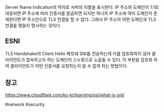 Server Name Indication의 약자로 서버의 이름을 표시한다.
IP 주소와 도메인이 1:1로 대응되면 IP 주소에 따라 인증서를 발급하면 되지만 하나의 IP 주소에 여러 도메인이 존재한다면 IP 주소만으로 TLS 연결을 할 수 없다. 그래서 IP 주소의 어떤 도메인과 TLS 연결을 맺을지 명시하는 것이다.
## ESNI
TLS Handshake의 Client Hello 패킷에 SNI를 전송하는데 이를 암호화하지 않아 클라이언트가 접속하고자 하는 도메인이 스누핑으로 노출될 수 있다. 이 부분을 암호화 하여 클라이언트가 어떤 인증서를 요청하는지 알 수 없게 하는 방법이다.
## 참고
https://www.cloudflare.com/ko-kr/learning/ssl/what-is-sni/

#network #security 